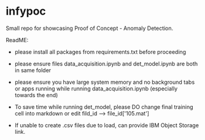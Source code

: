 # infypoc
Small repo for showcasing Proof of Concept - Anomaly Detection.

ReadME:

- please install all packages from requirements.txt before proceeding

- please ensure files data_acquisition.ipynb and det_model.ipynb are 
  both in same folder
  
- please ensure you have large system memory and no background tabs or 
  apps running while running data_acquisition.ipynb
  (especially towards the end)
  
- To save time while running det_model, please DO change final training 
  cell into markdown or edit fild_id --> file_id['105.mat']

- If unable to create .csv files due to load, can provide IBM Object 
  Storage link.
